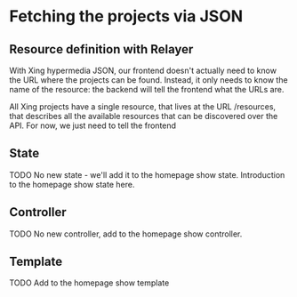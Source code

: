 # Fetching the projects via JSON


## Resource definition with Relayer

With Xing hypermedia JSON, our frontend doesn't actually need to know the URL where the projects can be found. Instead, it only needs to know the name of the resource: the backend will tell the frontend what the URLs are.

All Xing projects have a single resource, that lives at the URL  /resources, that describes all the available resources that can be discovered over the API.  For now, we just need to tell the frontend

## State

TODO  No new state - we'll add it to the homepage show state. Introduction to the homepage show state here.

## Controller

TODO  No new controller, add to the homepage show controller.

## Template

TODO Add to the homepage show template
